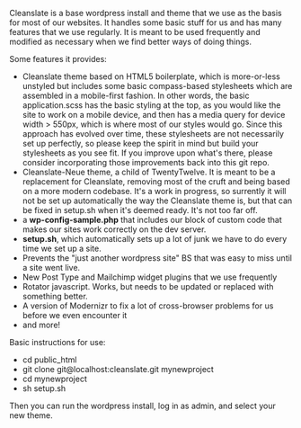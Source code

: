 Cleanslate is a base wordpress install and theme that we use as the basis for most of our websites. It handles some basic stuff for us and has many features that we use regularly. It is meant to be used frequently and modified as necessary when we find better ways of doing things.

Some features it provides:

* Cleanslate theme based on HTML5 boilerplate, which is more-or-less unstyled but includes some basic compass-based stylesheets which are assembled in a mobile-first fashion. In other words, the basic application.scss has the basic styling at the top, as you would like the site to work on a mobile device, and then has a media query for device width > 550px, which is where most of our styles would go. Since this approach has evolved over time, these stylesheets are not necessarily set up perfectly, so please keep the spirit in mind but build your stylesheets as you see fit. If you improve upon what's there, please consider incorporating those improvements back into this git repo.
* Cleanslate-Neue theme, a child of TwentyTwelve. It is meant to be a replacement for Cleanslate, removing most of the cruft and being based on a more modern codebase. It's a work in progress, so surrently it will not be set up automatically the way the Cleanslate theme is, but that can be fixed in setup.sh when it's deemed ready. It's not too far off.
* a **wp-config-sample.php** that includes our block of custom code that makes our sites work correctly on the dev server.
* **setup.sh**, which automatically sets up a lot of junk we have to do every time we set up a site.
* Prevents the "just another wordpress site" BS that was easy to miss until a site went live.
* New Post Type and Mailchimp widget plugins that we use frequently
* Rotator javascript. Works, but needs to be updated or replaced with something better.
* A version of Modernizr to fix a lot of cross-browser problems for us before we even encounter it 
* and more!

Basic instructions for use:

* cd public_html
* git clone git@localhost:cleanslate.git mynewproject
* cd mynewproject
* sh setup.sh

Then you can run the wordpress install, log in as admin, and select your new theme.